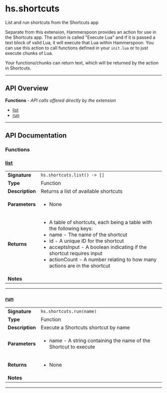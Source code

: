 # hs.shortcuts

List and run shortcuts from the Shortcuts app

Separate from this extension, Hammerspoon provides an action for use in the Shortcuts app.
The action is called "Execute Lua" and if it is passed a text block of valid Lua, it will execute that Lua within Hammerspoon.
You can use this action to call functions defined in your `init.lua` or to just execute chunks of Lua.

Your functions/chunks can return text, which will be returned by the action in Shortcuts.

---

## API Overview
**Functions** - _API calls offered directly by the extension_
 * [list](#list)
 * [run](#run)


---

## API Documentation

### Functions


### [list](#list)

|                                             |                                                                                     |
| --------------------------------------------|-------------------------------------------------------------------------------------|
| **Signature**                               | `hs.shortcuts.list() -> []`                                                                    |
| **Type**                                    | Function                                                                     |
| **Description**                             | Returns a list of available shortcuts                                                                     |
| **Parameters**                              | <ul><li>None</li></ul> |
| **Returns**                                 | <ul><li>A table of shortcuts, each being a table with the following keys:</li><li> name - The name of the shortcut</li><li> id - A unique ID for the shortcut</li><li> acceptsInput - A boolean indicating if the shortcut requires input</li><li> actionCount - A number relating to how many actions are in the shortcut</li></ul>          |
| **Notes**                                   | <ul></ul>                |

---

### [run](#run)

|                                             |                                                                                     |
| --------------------------------------------|-------------------------------------------------------------------------------------|
| **Signature**                               | `hs.shortcuts.run(name)`                                                                    |
| **Type**                                    | Function                                                                     |
| **Description**                             | Execute a Shortcuts shortcut by name                                                                     |
| **Parameters**                              | <ul><li>name - A string containing the name of the Shortcut to execute</li></ul> |
| **Returns**                                 | <ul><li>None</li></ul>          |
| **Notes**                                   | <ul></ul>                |

---
